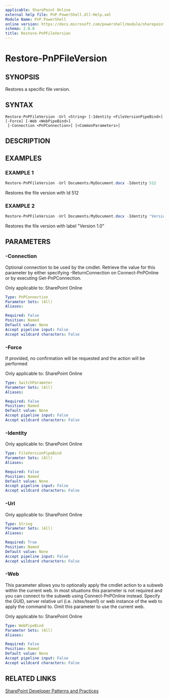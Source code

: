 ```yaml
---
applicable: SharePoint Online
external help file: PnP.PowerShell.dll-Help.xml
Module Name: PnP.PowerShell
online version: https://docs.microsoft.com/powershell/module/sharepoint-pnp/restore-pnpfileversion
schema: 2.0.0
title: Restore-PnPFileVersion
---
```


# Restore-PnPFileVersion

## SYNOPSIS
Restores a specific file version.

## SYNTAX

```
Restore-PnPFileVersion -Url <String> [-Identity <FileVersionPipeBind>] [-Force] [-Web <WebPipeBind>]
 [-Connection <PnPConnection>] [<CommonParameters>]
```

## DESCRIPTION

## EXAMPLES

### EXAMPLE 1
```powershell
Restore-PnPFileVersion -Url Documents/MyDocument.docx -Identity 512
```

Restores the file version with Id 512

### EXAMPLE 2
```powershell
Restore-PnPFileVersion -Url Documents/MyDocument.docx -Identity "Version 1.0"
```

Restores the file version with label "Version 1.0"

## PARAMETERS

### -Connection
Optional connection to be used by the cmdlet. Retrieve the value for this parameter by either specifying -ReturnConnection on Connect-PnPOnline or by executing Get-PnPConnection.

Only applicable to: SharePoint Online

```yaml
Type: PnPConnection
Parameter Sets: (All)
Aliases:

Required: False
Position: Named
Default value: None
Accept pipeline input: False
Accept wildcard characters: False
```

### -Force
If provided, no confirmation will be requested and the action will be performed

Only applicable to: SharePoint Online

```yaml
Type: SwitchParameter
Parameter Sets: (All)
Aliases:

Required: False
Position: Named
Default value: None
Accept pipeline input: False
Accept wildcard characters: False
```

### -Identity

Only applicable to: SharePoint Online

```yaml
Type: FileVersionPipeBind
Parameter Sets: (All)
Aliases:

Required: False
Position: Named
Default value: None
Accept pipeline input: False
Accept wildcard characters: False
```

### -Url

Only applicable to: SharePoint Online

```yaml
Type: String
Parameter Sets: (All)
Aliases:

Required: True
Position: Named
Default value: None
Accept pipeline input: False
Accept wildcard characters: False
```

### -Web
This parameter allows you to optionally apply the cmdlet action to a subweb within the current web. In most situations this parameter is not required and you can connect to the subweb using Connect-PnPOnline instead. Specify the GUID, server relative url (i.e. /sites/team1) or web instance of the web to apply the command to. Omit this parameter to use the current web.

Only applicable to: SharePoint Online

```yaml
Type: WebPipeBind
Parameter Sets: (All)
Aliases:

Required: False
Position: Named
Default value: None
Accept pipeline input: False
Accept wildcard characters: False
```

## RELATED LINKS

[SharePoint Developer Patterns and Practices](https://aka.ms/sppnp)
